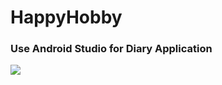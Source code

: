 # HappyHobby

### Use Android Studio for Diary Application

<img src="http://mazandi.herokuapp.com/api?handle={lku0716}&theme=warm"/>


